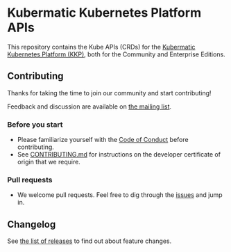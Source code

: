 # Kubermatic Kubernetes Platform APIs

This repository contains the Kube APIs (CRDs) for the  [Kubermatic Kubernetes Platform (KKP)](https://github.com/kubermatic/kubermatic), both for the Community and Enterprise Editions.

## Contributing

Thanks for taking the time to join our community and start contributing!

Feedback and discussion are available on [the mailing list][11].

### Before you start

* Please familiarize yourself with the [Code of Conduct][4] before contributing.
* See [CONTRIBUTING.md][2] for instructions on the developer certificate of origin that we require.

### Pull requests

* We welcome pull requests. Feel free to dig through the [issues][1] and jump in.

## Changelog

See [the list of releases][3] to find out about feature changes.

[1]: https://github.com/kubermatic/apis/issues
[2]: https://github.com/kubermatic/apis/blob/master/CONTRIBUTING.md
[3]: https://github.com/kubermatic/apis/releases
[4]: https://github.com/kubermatic/apis/blob/master/CODE_OF_CONDUCT.md

[11]: https://groups.google.com/forum/#!forum/kubermatic-dev
[15]: http://slack.kubermatic.io/

